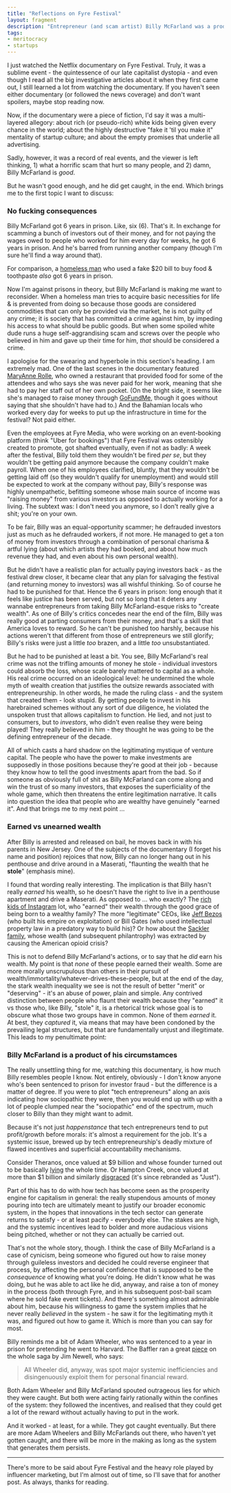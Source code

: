 ```yaml
---
title: "Reflections on Fyre Festival"
layout: fragment
description: "Entrepreneur (and scam artist) Billy McFarland was a product of his system, and he has more in common with 'legitimate' entrepreneurs than they'd like to admit."
tags:
- meritocracy
- startups
---
```


I just watched the Netflix documentary on Fyre Festival. Truly, it was a sublime event - the quintessence of our late capitalist dystopia - and even though I read all the big investigative articles about it when they first came out, I still learned a lot from watching the documentary. If you haven't seen either documentary (or followed the news coverage) and don't want spoilers, maybe stop reading now.

Now, if the documentary were a piece of fiction, I'd say it was a multi-layered allegory: about rich (or pseudo-rich) white kids being given every chance in the world; about the highly destructive "fake it 'til you make it" mentality of startup culture; and about the empty promises that underlie all advertising.

Sadly, however, it was a record of real events, and the viewer is left thinking, 1) what a horrific scam that hurt so many people, and 2) damn, Billy McFarland is _good_.

But he wasn't good enough, and he did get caught, in the end. Which brings me to the first topic I want to discuss:

### No fucking consequences

Billy McFarland got 6 years in prison. Like, six (6). That's it. In exchange for scamming a bunch of investors out of their money, and for not paying the wages owed to people who worked for him every day for weeks, he got 6 years in prison. And he's barred from running another company (though I'm sure he'll find a way around that).

For comparison, a [homeless man](https://www.independent.co.uk/news/world/americas/homeless-man-toothpaste-food-counterfeit-20-bill-prison-six-years-new-york-a8745861.html) who used a fake $20 bill to buy food & toothpaste _also_ got 6 years in prison.

Now I'm against prisons in theory, but Billy McFarland is making me want to reconsider. When a homeless man tries to acquire basic necessities for life & is prevented from doing so because those goods are considered commodities that can only be provided via the market, he is not guilty of any crime; it is society that has committed a crime against him, by impeding his access to what should be public goods. But when some spoiled white dude runs a huge self-aggrandising scam and screws over the people who believed in him and gave up their time for him, _that_ should be considered a crime.

I apologise for the swearing and hyperbole in this section's heading. I am extremely mad. One of the last scenes in the documentary featured [MaryAnne Rolle](https://www.goodmorningamerica.com/culture/story/fyre-festival-fallout-bahamas-restaurant-owner-receives-60544435), who owned a restaurant that provided food for some of the attendees and who says she was never paid for her work, meaning that she had to pay her staff out of her own pocket. (On the bright side, it seems like she's managed to raise money through [GoFundMe](https://www.goodmorningamerica.com/culture/story/fyre-festival-fallout-bahamas-restaurant-owner-receives-60544435), though it goes without saying that she shouldn't have had to.) And the Bahamian locals who worked every day for weeks to put up the infrastructure in time for the festival? Not paid either.

Even the employees at Fyre Media, who were working on an event-booking platform (think "Uber for bookings") that Fyre Festival was ostensibly created to promote, got shafted eventually, even if not as badly: A week after the festival, Billy told them they wouldn't be fired _per se_, but they wouldn't be getting paid anymore because the company couldn't make payroll. When one of his employees clarified, bluntly, that they wouldn't be getting laid off (so they wouldn't qualify for unemployment) and would still be expected to work at the company without pay, Billy's response was highly unempathetic, befitting someone whose main source of income was "raising money" from various investors as opposed to actually working for a living. The subtext was: I don't need you anymore, so I don't really give a shit; you're on your own.

To be fair, Billy was an equal-opportunity scammer; he defrauded investors just as much as he defrauded workers, if not more. He managed to get a ton of money from investors through a combination of personal charisma & artful lying (about which artists they had booked, and about how much revenue they had, and even about his own personal wealth).

But he didn't have a realistic plan for actually paying investors back - as the festival drew closer, it became clear that any plan for salvaging the festival (and returning money to investors) was all wishful thinking. So of course he had to be punished for that. Hence the 6 years in prison: long enough that it feels like justice has been served, but not so long that it deters any wannabe entrepreneurs from taking Billy McFarland-esque risks to "create wealth". As one of Billy's critics concedes near the end of the film, Billy was really good at parting consumers from their money, and that's a skill that America loves to reward. So he can't be punished too harshly, because his actions weren't that different from those of entrepreneurs we still glorify; Billy's risks were just a little _too_ brazen, and a little _too_ unsubstantiated.

But he had to be punished at least a bit. You see, Billy McFarland's real crime was not the trifling amounts of money he stole - individual investors could absorb the loss, whose scale barely mattered to capital as a whole. His real crime occurred on an ideological level: he undermined the whole myth of wealth creation that justifies the outsize rewards associated with entrepreneurship. In other words, he made the ruling class - and the system that created them - look stupid. By getting people to invest in his harebrained schemes without any sort of due diligence, he violated the unspoken trust that allows capitalism to function. He lied, and not just to consumers, but to _investors_, who didn't even realise they were being played! They really believed in him - they thought he was going to be the defining entrepreneur of the decade.

All of which casts a hard shadow on the legitimating mystique of venture capital. The people who have the power to make investments are supposedly in those positions because they're good at their job - because they know how to tell the good investments apart from the bad. So if someone as obviously full of shit as Billy McFarland can come along and win the trust of so many investors, that exposes the superficiality of the whole game, which then threatens the entire legitimation narrative. It calls into question the idea that people who are wealthy have genuinely "earned it". And that brings me to my next point ...

### Earned vs unearned wealth

After Billy is arrested and released on bail, he moves back in with his parents in New Jersey. One of the subjects of the documentary (I forget his name and position) rejoices that now, Billy can no longer hang out in his penthouse and drive around in a Maserati, "flaunting the wealth that he **stole**" (emphasis mine).

I found that wording really interesting. The implication is that Billy hasn't really _earned_ his wealth, so he doesn't have the right to live in a penthouse apartment and drive a Maserati. As opposed to ... who exactly? The [rich kids of Instagram](https://www.jacobinmag.com/2015/06/rich-kids-of-instagram-berger-ways-of-seeing/) lot, who "earned" their wealth through the good grace of being born to a wealthy family? The more "legitimate" CEOs, like [Jeff Bezos](/posts/fragments-19) (who built his empire on exploitation) or Bill Gates (who used intellectual property law in a predatory way to build his)? Or how about the [Sackler family](https://www.cbsnews.com/news/purdue-pharma-lawsuit-massachusetts-attorney-general-blames-sackler-family-for-creating-opioid-crisis-oxycontin/), whose wealth (and subsequent philantrophy) was extracted by causing the American opioid crisis?

This is not to defend Billy McFarland's actions, or to say that he _did_ earn his wealth. My point is that _none_ of these people earned their wealth. Some are more morally unscrupulous than others in their pursuit of wealth/immortality/whatever-drives-these-people, but at the end of the day, the stark wealth inequality we see is not the result of better "merit" or "deserving" - it's an abuse of power, plain and simple. Any contrived distinction between people who flaunt their wealth because they "earned" it vs those who, like Billy, "stole" it, is a rhetorical trick whose goal is to obscure what those two groups have in common. None of them _earned_ it. At best, they _captured_ it, via means that may have been condoned by the prevailing legal structures, but that are fundamentally unjust and illegitimate. This leads to my penultimate point:

### Billy McFarland is a product of his circumstamces

The really unsettling thing for me, watching this documentary, is how much Billy resembles people I know. Not entirely, obviously - I don't know anyone who's been sentenced to prison for investor fraud - but the difference is a matter of degree. If you were to plot "tech entrepreneurs" along an axis indicating how sociopathic they were, then you would end up with up with a lot of people clumped near the "sociopathic" end of the spectrum, much closer to Billy than they might want to admit. 

Because it's not just _happenstance_ that tech entrepreneurs tend to put profit/growth before morals: it's almost a requirement for the job. It's a systemic issue, brewed up by tech entrepreneurship's deadly mixture of flawed incentives and superficial accountability mechanisms.

Consider Theranos, once valued at $9 billion and whose founder turned out to be basically [lying](https://www.theverge.com/2019/1/25/18197713/the-inventor-review-theranos-scandal-silicon-valley-startup-elizabeth-holmes-fraud-sundance-2019) the whole time. Or Hampton Creek, once valued at more than $1 billion and similarly [disgraced](https://www.foodbusinessnews.net/articles/11575-what-happened-to-hampton-creek) (it's since rebranded as "Just").

Part of this has to do with how tech has become seen as the prosperity engine for capitalism in general: the really stupendous amounts of money pouring into tech are ultimately meant to justify our broader economic system, in the hopes that innovations in the tech sector can generate returns to satisfy - or at least pacify - everybody else. The stakes are high, and the systemic incentives lead to bolder and more audacious visions being pitched, whether or not they can actually be carried out.

That's not the whole story, though. I think the case of Billy McFarland is a case of cynicism, being someone who figured out how to raise money through guileless investors and decided he could reverse engineer that process, by affecting the personal confidence that is supposed to be the _consequence_ of knowing what you're doing. He didn't know what he was doing, but he was able to act like he did, anyway, and raise a ton of money in the process (both through Fyre, and in his subsequent post-bail scam where he sold fake event tickets). And there's something almost admirable about him, because his willingness to game the system implies that he never really _believed_ in the system - he saw it for the legitimating myth it was, and figured out how to game it. Which is more than you can say for most.

Billy reminds me a bit of Adam Wheeler, who was sentenced to a year in prison for pretending he went to Harvard. The Baffler ran a great [piece](https://thebaffler.com/salvos/adam-wheeler-went-to-harvard) on the whole saga by Jim Newell, who says:

> All Wheeler did, anyway, was spot major systemic inefficiencies and disingenuously exploit them for personal financial reward.

Both Adam Wheeler and Billy McFarland spouted outrageous lies for which they were caught. But both were acting fairly rationally within the confines of the system: they followed the incentives, and realised that they could get a lot of the reward without actually having to put in the work.

And it worked - at least, for a while. They got caught eventually. But there are more Adam Wheelers and Billy McFarlands out there, who haven't yet gotten caught, and there will be more in the making as long as the system that generates them persists.

***

There's more to be said about Fyre Festival and the heavy role played by influencer marketing, but I'm almost out of time, so I'll save that for another post. As always, thanks for reading.
